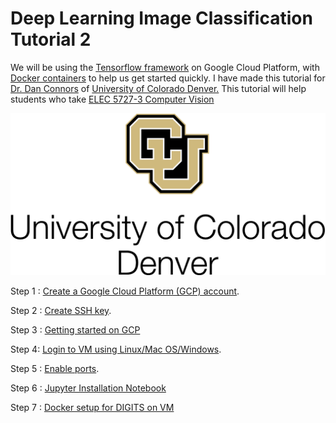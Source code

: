 # Deep Learning Image Classification Tutorial 2

We will be using the [Tensorflow framework](https://en.wikipedia.org/wiki/TensorFlow) on Google Cloud Platform, with [Docker containers](https://en.wikipedia.org/wiki/Docker_(software)) to help us get started quickly. I have made this tutorial for [Dr. Dan Connors](http://www.ucdenver.edu/academics/colleges/Engineering/Programs/Electrical-Engineering/FacultyandStaff/Pages/DanConnors.aspx) of [University of Colorado Denver.](http://www.ucdenver.edu/academics/colleges/Engineering/Programs/Electrical-Engineering/FacultyandStaff/Pages/DanConnors.aspx) This tutorial will help students who take [ELEC 5727-3 Computer Vision](http://catalog.ucdenver.edu/preview_course_nopop.php?catoid=10&coid=64812)

<kbd>
  <img src="/cudenver.png">
</kbd>

Step 1 : [Create a Google Cloud Platform (GCP) account](https://github.com/s3p02/tf_gcp/tree/master/Step_GCP_Account).

Step 2 : [Create SSH key](https://github.com/s3p02/tf_gcp/tree/master/create_ssh_mac_and_linux_and_windows).

Step 3 : [Getting started on GCP](https://github.com/s3p02/tf_gcp/tree/master/gcp_console_getting_started)

Step 4: [Login to VM using Linux/Mac OS/Windows](https://github.com/s3p02/tf_gcp/tree/master/SSH_INTO_GCP).

Step 5 : [Enable ports](https://github.com/s3p02/tf_gcp/tree/master/GCP_ENABLE_PORTS).

Step 6 : [Jupyter Installation Notebook](https://github.com/s3p02/tf_gcp/tree/master/gcp_install_anaconda_python)

Step 7 : [Docker setup for DIGITS on VM](https://github.com/s3p02/tf_gcp/tree/master/building_digits_on_gcp_docker)


